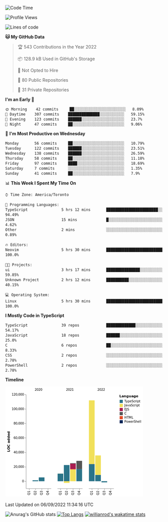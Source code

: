 <!--START_SECTION:waka-->
![Code Time](http://img.shields.io/badge/Code%20Time-283%20hrs%2046%20mins-blue)

![Profile Views](http://img.shields.io/badge/Profile%20Views-0-blue)

![Lines of code](https://img.shields.io/badge/From%20Hello%20World%20I%27ve%20Written-236%20Thousand%20lines%20of%20code-blue)

**🐱 My GitHub Data** 

> 🏆 543 Contributions in the Year 2022
 > 
> 📦 128.9 kB Used in GitHub's Storage 
 > 
> 🚫 Not Opted to Hire
 > 
> 📜 80 Public Repositories 
 > 
> 🔑 31 Private Repositories  
 > 
**I'm an Early 🐤** 

```text
🌞 Morning    42 commits     ██░░░░░░░░░░░░░░░░░░░░░░░   8.09% 
🌆 Daytime    307 commits    ██████████████░░░░░░░░░░░   59.15% 
🌃 Evening    123 commits    ██████░░░░░░░░░░░░░░░░░░░   23.7% 
🌙 Night      47 commits     ██░░░░░░░░░░░░░░░░░░░░░░░   9.06%

```
📅 **I'm Most Productive on Wednesday** 

```text
Monday       56 commits     ██░░░░░░░░░░░░░░░░░░░░░░░   10.79% 
Tuesday      122 commits    ██████░░░░░░░░░░░░░░░░░░░   23.51% 
Wednesday    138 commits    ██████░░░░░░░░░░░░░░░░░░░   26.59% 
Thursday     58 commits     ██░░░░░░░░░░░░░░░░░░░░░░░   11.18% 
Friday       97 commits     ████░░░░░░░░░░░░░░░░░░░░░   18.69% 
Saturday     7 commits      ░░░░░░░░░░░░░░░░░░░░░░░░░   1.35% 
Sunday       41 commits     ██░░░░░░░░░░░░░░░░░░░░░░░   7.9%

```


📊 **This Week I Spent My Time On** 

```text
⌚︎ Time Zone: America/Toronto

💬 Programming Languages: 
TypeScript               5 hrs 12 mins       ███████████████████████░░   94.49% 
JSON                     15 mins             █░░░░░░░░░░░░░░░░░░░░░░░░   4.62% 
Other                    2 mins              ░░░░░░░░░░░░░░░░░░░░░░░░░   0.89%

🔥 Editors: 
Neovim                   5 hrs 30 mins       █████████████████████████   100.0%

🐱‍💻 Projects: 
ui                       3 hrs 17 mins       ███████████████░░░░░░░░░░   59.85% 
Unknown Project          2 hrs 12 mins       ██████████░░░░░░░░░░░░░░░   40.15%

💻 Operating System: 
Linux                    5 hrs 30 mins       █████████████████████████   100.0%

```

**I Mostly Code in TypeScript** 

```text
TypeScript               39 repos            █████████████░░░░░░░░░░░░   54.17% 
JavaScript               18 repos            ██████░░░░░░░░░░░░░░░░░░░   25.0% 
C                        6 repos             ██░░░░░░░░░░░░░░░░░░░░░░░   8.33% 
CSS                      2 repos             ░░░░░░░░░░░░░░░░░░░░░░░░░   2.78% 
PowerShell               2 repos             ░░░░░░░░░░░░░░░░░░░░░░░░░   2.78%

```


**Timeline**

![Chart not found](https://raw.githubusercontent.com/wise-introvert/wise-introvert/master/charts/bar_graph.png) 


 Last Updated on 06/09/2022 11:34:16 UTC
<!--END_SECTION:waka-->

![Anurag's GitHub stats](https://github-readme-stats.vercel.app/api?username=wise-introvert&count_private=true&show_icons=true)
[![Top Langs](https://github-readme-stats.vercel.app/api/top-langs/?username=wise-introvert&langs_count=10)](https://github.com/anuraghazra/github-readme-stats)
[![willianrod's wakatime stats](https://github-readme-stats.vercel.app/api/wakatime?username=wiseintrovert)](https://github.com/anuraghazra/github-readme-stats)
